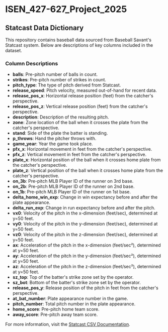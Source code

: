 # ISEN_427-627_Project_2025

## Statcast Data Dictionary

This repository contains baseball data sourced from Baseball Savant's Statcast system. Below are descriptions of key columns included in the dataset.

### Column Descriptions

- **balls**: Pre-pitch number of balls in count.
- **strikes**: Pre-pitch number of strikes in count.
- **pitch_type**: The type of pitch derived from Statcast.
- **release_speed**: Pitch velocity, measured out-of-hand for recent data.
- **release_pos_x**: Horizontal release position (feet) from the catcher's perspective.
- **release_pos_z**: Vertical release position (feet) from the catcher's perspective.
- **description**: Description of the resulting pitch.
- **zone**: Zone location of the ball when it crosses the plate from the catcher's perspective.
- **stand**: Side of the plate the batter is standing.
- **p_throws**: Hand the pitcher throws with.
- **game_year**: Year the game took place.
- **pfx_x**: Horizontal movement in feet from the catcher's perspective.
- **pfx_z**: Vertical movement in feet from the catcher's perspective.
- **plate_x**: Horizontal position of the ball when it crosses home plate from the catcher's perspective.
- **plate_z**: Vertical position of the ball when it crosses home plate from the catcher's perspective.
- **on_3b**: Pre-pitch MLB Player ID of the runner on 3rd base.
- **on_2b**: Pre-pitch MLB Player ID of the runner on 2nd base.
- **on_1b**: Pre-pitch MLB Player ID of the runner on 1st base.
- **delta_home_win_exp**: Change in win expectancy before and after the plate appearance.
- **delta_run_exp**: Change in run expectancy before and after the pitch.
- **vx0**: Velocity of the pitch in the x-dimension (feet/sec), determined at y=50 feet.
- **vy0**: Velocity of the pitch in the y-dimension (feet/sec), determined at y=50 feet.
- **vz0**: Velocity of the pitch in the z-dimension (feet/sec), determined at y=50 feet.
- **ax**: Acceleration of the pitch in the x-dimension (feet/sec²), determined at y=50 feet.
- **ay**: Acceleration of the pitch in the y-dimension (feet/sec²), determined at y=50 feet.
- **az**: Acceleration of the pitch in the z-dimension (feet/sec²), determined at y=50 feet.
- **sz_top**: Top of the batter's strike zone set by the operator.
- **sz_bot**: Bottom of the batter's strike zone set by the operator.
- **release_pos_y**: Release position of the pitch in feet from the catcher's perspective.
- **at_bat_number**: Plate appearance number in the game.
- **pitch_number**: Total pitch number in the plate appearance.
- **home_score**: Pre-pitch home team score.
- **away_score**: Pre-pitch away team score.

For more information, visit the [Statcast CSV Documentation](https://baseballsavant.mlb.com/csv-docs).
